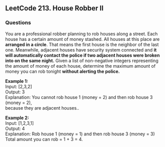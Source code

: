 <h2>LeetCode 213. House Robber II</h2>
<h3>Questions</h3>

You are a professional robber planning to rob houses along a street. Each house has a certain amount of money stashed. All houses at this place are **arranged in a circle**. That means the first house is the neighbor of the last one. Meanwhile, adjacent houses have security system connected and **it will automatically contact the police if two adjacent houses were broken into on the same night.**
Given a list of non-negative integers representing the amount of money of each house, determine the maximum amount of money you can rob tonight **without alerting the police.**

**Example 1:**  
Input: [2,3,2]  
Output: 3  
Explanation: You cannot rob house 1 (money = 2) and then rob house 3 (money = 2),  
             because they are adjacent houses..  


**Example 2:**  
Input: [1,2,3,1]  
Output: 4   
Explanation: Rob house 1 (money = 1) and then rob house 3 (money = 3)  
             Total amount you can rob = 1 + 3 = 4.  
